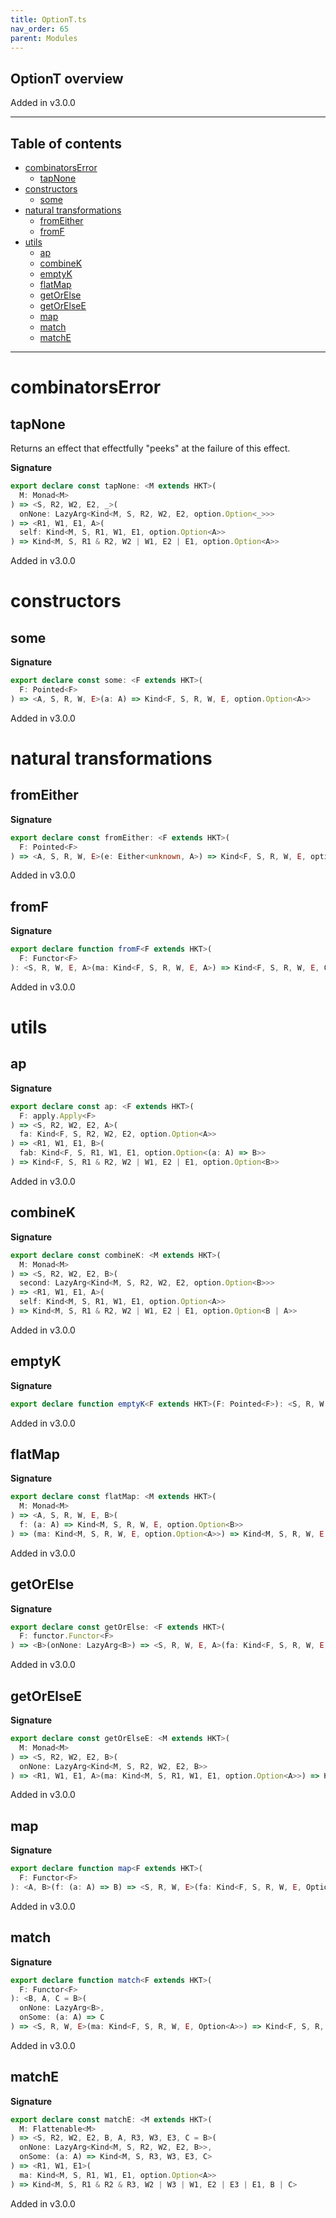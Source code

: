 ```yaml
---
title: OptionT.ts
nav_order: 65
parent: Modules
---
```


## OptionT overview

Added in v3.0.0

---

<h2 class="text-delta">Table of contents</h2>

- [combinatorsError](#combinatorserror)
  - [tapNone](#tapnone)
- [constructors](#constructors)
  - [some](#some)
- [natural transformations](#natural-transformations)
  - [fromEither](#fromeither)
  - [fromF](#fromf)
- [utils](#utils)
  - [ap](#ap)
  - [combineK](#combinek)
  - [emptyK](#emptyk)
  - [flatMap](#flatmap)
  - [getOrElse](#getorelse)
  - [getOrElseE](#getorelsee)
  - [map](#map)
  - [match](#match)
  - [matchE](#matche)

---

# combinatorsError

## tapNone

Returns an effect that effectfully "peeks" at the failure of this effect.

**Signature**

```ts
export declare const tapNone: <M extends HKT>(
  M: Monad<M>
) => <S, R2, W2, E2, _>(
  onNone: LazyArg<Kind<M, S, R2, W2, E2, option.Option<_>>>
) => <R1, W1, E1, A>(
  self: Kind<M, S, R1, W1, E1, option.Option<A>>
) => Kind<M, S, R1 & R2, W2 | W1, E2 | E1, option.Option<A>>
```

Added in v3.0.0

# constructors

## some

**Signature**

```ts
export declare const some: <F extends HKT>(
  F: Pointed<F>
) => <A, S, R, W, E>(a: A) => Kind<F, S, R, W, E, option.Option<A>>
```

Added in v3.0.0

# natural transformations

## fromEither

**Signature**

```ts
export declare const fromEither: <F extends HKT>(
  F: Pointed<F>
) => <A, S, R, W, E>(e: Either<unknown, A>) => Kind<F, S, R, W, E, option.Option<A>>
```

Added in v3.0.0

## fromF

**Signature**

```ts
export declare function fromF<F extends HKT>(
  F: Functor<F>
): <S, R, W, E, A>(ma: Kind<F, S, R, W, E, A>) => Kind<F, S, R, W, E, Option<A>>
```

Added in v3.0.0

# utils

## ap

**Signature**

```ts
export declare const ap: <F extends HKT>(
  F: apply.Apply<F>
) => <S, R2, W2, E2, A>(
  fa: Kind<F, S, R2, W2, E2, option.Option<A>>
) => <R1, W1, E1, B>(
  fab: Kind<F, S, R1, W1, E1, option.Option<(a: A) => B>>
) => Kind<F, S, R1 & R2, W2 | W1, E2 | E1, option.Option<B>>
```

Added in v3.0.0

## combineK

**Signature**

```ts
export declare const combineK: <M extends HKT>(
  M: Monad<M>
) => <S, R2, W2, E2, B>(
  second: LazyArg<Kind<M, S, R2, W2, E2, option.Option<B>>>
) => <R1, W1, E1, A>(
  self: Kind<M, S, R1, W1, E1, option.Option<A>>
) => Kind<M, S, R1 & R2, W2 | W1, E2 | E1, option.Option<B | A>>
```

Added in v3.0.0

## emptyK

**Signature**

```ts
export declare function emptyK<F extends HKT>(F: Pointed<F>): <S, R, W, E, A>() => Kind<F, S, R, W, E, Option<A>>
```

Added in v3.0.0

## flatMap

**Signature**

```ts
export declare const flatMap: <M extends HKT>(
  M: Monad<M>
) => <A, S, R, W, E, B>(
  f: (a: A) => Kind<M, S, R, W, E, option.Option<B>>
) => (ma: Kind<M, S, R, W, E, option.Option<A>>) => Kind<M, S, R, W, E, option.Option<B>>
```

Added in v3.0.0

## getOrElse

**Signature**

```ts
export declare const getOrElse: <F extends HKT>(
  F: functor.Functor<F>
) => <B>(onNone: LazyArg<B>) => <S, R, W, E, A>(fa: Kind<F, S, R, W, E, option.Option<A>>) => Kind<F, S, R, W, E, B | A>
```

Added in v3.0.0

## getOrElseE

**Signature**

```ts
export declare const getOrElseE: <M extends HKT>(
  M: Monad<M>
) => <S, R2, W2, E2, B>(
  onNone: LazyArg<Kind<M, S, R2, W2, E2, B>>
) => <R1, W1, E1, A>(ma: Kind<M, S, R1, W1, E1, option.Option<A>>) => Kind<M, S, R1 & R2, W2 | W1, E2 | E1, B | A>
```

Added in v3.0.0

## map

**Signature**

```ts
export declare function map<F extends HKT>(
  F: Functor<F>
): <A, B>(f: (a: A) => B) => <S, R, W, E>(fa: Kind<F, S, R, W, E, Option<A>>) => Kind<F, S, R, W, E, Option<B>>
```

Added in v3.0.0

## match

**Signature**

```ts
export declare function match<F extends HKT>(
  F: Functor<F>
): <B, A, C = B>(
  onNone: LazyArg<B>,
  onSome: (a: A) => C
) => <S, R, W, E>(ma: Kind<F, S, R, W, E, Option<A>>) => Kind<F, S, R, W, E, B | C>
```

Added in v3.0.0

## matchE

**Signature**

```ts
export declare const matchE: <M extends HKT>(
  M: Flattenable<M>
) => <S, R2, W2, E2, B, A, R3, W3, E3, C = B>(
  onNone: LazyArg<Kind<M, S, R2, W2, E2, B>>,
  onSome: (a: A) => Kind<M, S, R3, W3, E3, C>
) => <R1, W1, E1>(
  ma: Kind<M, S, R1, W1, E1, option.Option<A>>
) => Kind<M, S, R1 & R2 & R3, W2 | W3 | W1, E2 | E3 | E1, B | C>
```

Added in v3.0.0
